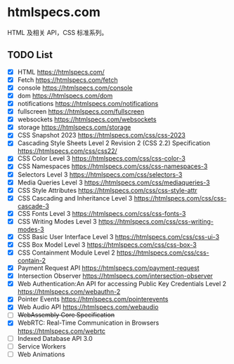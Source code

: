 # htmlspecs.com
HTML 及相关 API，CSS 标准系列。


## TODO List


- [x] HTML https://htmlspecs.com/
- [x] Fetch https://htmlspecs.com/fetch
- [x] console https://htmlspecs.com/console
- [x] dom https://htmlspecs.com/dom
- [x] notifications https://htmlspecs.com/notifications
- [x] fullscreen https://htmlspecs.com/fullscreen
- [x] websockets https://htmlspecs.com/websockets
- [x] storage https://htmlspecs.com/storage
- [x] CSS Snapshot 2023 https://htmlspecs.com/css/css-2023
- [x] Cascading Style Sheets Level 2 Revision 2 (CSS 2.2) Specification https://htmlspecs.com/css/css22/
- [x] CSS Color Level 3 https://htmlspecs.com/css/css-color-3
- [x] CSS Namespaces https://htmlspecs.com/css/css-namespaces-3
- [x] Selectors Level 3 https://htmlspecs.com/css/selectors-3
- [x] Media Queries Level 3 https://htmlspecs.com/css/mediaqueries-3
- [x] CSS Style Attributes https://htmlspecs.com/css/css-style-attr
- [x] CSS Cascading and Inheritance Level 3 https://htmlspecs.com/css/css-cascade-3
- [x] CSS Fonts Level 3 https://htmlspecs.com/css/css-fonts-3
- [x] CSS Writing Modes Level 3 https://htmlspecs.com/css/css-writing-modes-3
- [x] CSS Basic User Interface Level 3 https://htmlspecs.com/css/css-ui-3
- [x] CSS Box Model Level 3  https://htmlspecs.com/css/css-box-3
- [x] CSS Containment Module Level 2  https://htmlspecs.com/css/css-contain-2
- [x] Payment Request API https://htmlspecs.com/payment-request
- [x] Intersection Observer https://htmlspecs.com/intersection-observer
- [x] Web Authentication:An API for accessing Public Key Credentials Level 2 https://htmlspecs.com/webauthn-2
- [x] Pointer Events https://htmlspecs.com/pointerevents
- [x] Web Audio API https://htmlspecs.com/webaudio
- [ ] ~~WebAssembly Core Specification~~
- [x] WebRTC: Real-Time Communication in Browsers https://htmlspecs.com/webrtc
- [ ] Indexed Database API 3.0
- [ ] Service Workers
- [ ] Web Animations
